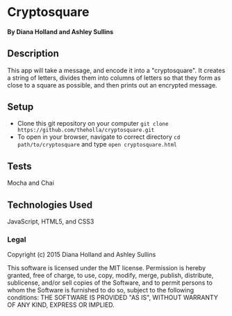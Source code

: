 # Cryptosquare

#### By Diana Holland and Ashley Sullins

## Description

This app will take a message, and encode it into a "cryptosquare". It creates a string of letters, divides them into columns of letters so that they form as close to a square as possible, and then prints out an encrypted message.

## Setup

* Clone this git repository on your computer ```git clone  https://github.com/theholla/cryptosquare.git```
* To open in your browser, navigate to correct directory ```cd path/to/cryptosquare``` and type ```open cryptosquare.html```

## Tests

Mocha and Chai

## Technologies Used

JavaScript, HTML5, and CSS3

### Legal

Copyright (c) 2015 Diana Holland and Ashley Sullins

This software is licensed under the MIT license. Permission is hereby granted, free of charge, to use, copy, modify, merge, publish, distribute, sublicense, and/or sell copies of the Software, and to permit persons to whom the Software is furnished to do so, subject to the following conditions: THE SOFTWARE IS PROVIDED "AS IS", WITHOUT WARRANTY OF ANY KIND, EXPRESS OR IMPLIED.
